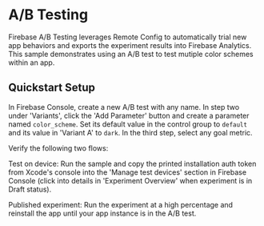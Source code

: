A/B Testing
========

Firebase A/B Testing leverages Remote Config to automatically trial new app
behaviors and exports the experiment results into Firebase Analytics. This
sample demonstrates using an A/B test to test mutiple color schemes within
an app.

## Quickstart Setup

In Firebase Console, create a new A/B test with any name. In step two under
'Variants', click the 'Add Parameter' button and create a parameter named
`color_scheme`. Set its default value in the control group to `default` and
its value in 'Variant A' to `dark`. In the third step, select any goal metric.

Verify the following two flows:

Test on device: 
Run the sample and copy the printed installation auth token from Xcode's console
into the 'Manage test devices' section in Firebase Console (click into details
in 'Experiment Overview' when experiment is in Draft status).

Published experiment:
Run the experiment at a high percentage and reinstall the app until your app
instance is in the A/B test.
